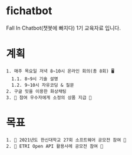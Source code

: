 # fichatbot
Fall In Chatbot(챗봇에 빠지다) 1기 교육자료 입니다.

# 계획
    1. 매주 목요일 저녁 8~10시 온라인 회의(총 8회) 🖥️
      1.1. 8~9시 기술 설명
      1.2. 9~10시 자유코딩 & 질문
    2. 구글 밋을 이용한 화상채팅
    3. 🎁 참여 우수자에게 소정의 상품 지급 🎁

# 목표
    1. 🏅 2021년도 한신대학교 27회 소프트웨어 공모전 참여 🏅
    2. 🏅 ETRI Open API 활용사례 공모전 참여 🏅
